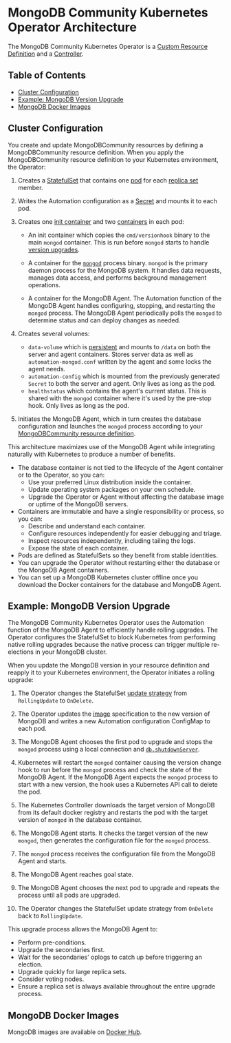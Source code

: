 # MongoDB Community Kubernetes Operator Architecture

The MongoDB Community Kubernetes Operator is a [Custom Resource Definition](https://kubernetes.io/docs/concepts/extend-kubernetes/api-extension/custom-resources/) and a [Controller](https://kubernetes.io/docs/concepts/architecture/controller/).

## Table of Contents

- [Cluster Configuration](#cluster-configuration)
- [Example: MongoDB Version Upgrade](#example-mongodb-version-upgrade)
- [MongoDB Docker Images](#mongodb-docker-images)

## Cluster Configuration

You create and update MongoDBCommunity resources by defining a MongoDBCommunity resource definition. When you apply the MongoDBCommunity resource definition to your Kubernetes environment, the Operator:

1. Creates a [StatefulSet](https://kubernetes.io/docs/concepts/workloads/controllers/statefulset/) that contains one [pod](https://kubernetes.io/docs/concepts/workloads/pods/pod-overview/) for each [replica set](https://www.mongodb.com/docs/manual/replication/) member.
1. Writes the Automation configuration as a [Secret](https://kubernetes.io/docs/concepts/configuration/secret/) and mounts it to each pod.
1. Creates one [init container](https://kubernetes.io/docs/concepts/workloads/pods/init-containers/) and two [containers](https://kubernetes.io/docs/concepts/containers/overview/) in each pod:

   - An init container which copies the `cmd/versionhook` binary to the main `mongod` container. This is run before `mongod` starts to handle [version upgrades](#example-mongodb-version-upgrade).

   - A container for the [`mongod`](https://www.mongodb.com/docs/manual/reference/program/mongod/index.html) process binary. `mongod` is the primary daemon process for the MongoDB system. It handles data requests, manages data access, and performs background management operations.

   - A container for the MongoDB Agent. The Automation function of the MongoDB Agent handles configuring, stopping, and restarting the `mongod` process. The MongoDB Agent periodically polls the `mongod` to determine status and can deploy changes as needed.

1. Creates several volumes:

   - `data-volume` which is [persistent](https://kubernetes.io/docs/concepts/storage/persistent-volumes/) and mounts to `/data` on both the server and agent containers. Stores server data as well as `automation-mongod.conf` written by the agent and some locks the agent needs.
   - `automation-config` which is mounted from the previously generated `Secret` to both the server and agent. Only lives as long as the pod.
   - `healthstatus` which contains the agent's current status. This is shared with the `mongod` container where it's used by the pre-stop hook. Only lives as long as the pod.

1. Initiates the MongoDB Agent, which in turn creates the database configuration and launches the `mongod` process according to your [MongoDBCommunity resource definition](../config/crd/bases/mongodbcommunity.mongodb.com_mongodbcommunity.yaml).

<!--
<img src="" alt="Architecure diagram of the MongoDB Community Kubernetes Operator">
-->

This architecture maximizes use of the MongoDB Agent while integrating naturally with Kubernetes to produce a number of benefits.

- The database container is not tied to the lifecycle of the Agent container or to the Operator, so you can:
  - Use your preferred Linux distribution inside the container.
  - Update operating system packages on your own schedule.
  - Upgrade the Operator or Agent without affecting the database image or uptime of the MongoDB servers.
- Containers are immutable and have a single responsibility or process, so you can:
  - Describe and understand each container.
  - Configure resources independently for easier debugging and triage.
  - Inspect resources independently, including tailing the logs.
  - Expose the state of each container.
- Pods are defined as StatefulSets so they benefit from stable identities.
- You can upgrade the Operator without restarting either the database or the MongoDB Agent containers.
- You can set up a MongoDB Kubernetes cluster offline once you download the Docker containers for the database and MongoDB Agent.

## Example: MongoDB Version Upgrade

The MongoDB Community Kubernetes Operator uses the Automation function of the MongoDB Agent to efficiently handle rolling upgrades. The Operator configures the StatefulSet to block Kubernetes from performing native rolling upgrades because the native process can trigger multiple re-elections in your MongoDB cluster.

When you update the MongoDB version in your resource definition and reapply it to your Kubernetes environment, the Operator initiates a rolling upgrade:

1. The Operator changes the StatefulSet [update strategy](https://kubernetes.io/docs/concepts/workloads/controllers/statefulset/#update-strategies) from `RollingUpdate` to `OnDelete`.

1. The Operator updates the [image](https://kubernetes.io/docs/concepts/containers/images/) specification to the new version of MongoDB and writes a new Automation configuration ConfigMap to each pod.

1. The MongoDB Agent chooses the first pod to upgrade and stops the `mongod` process using a local connection and [`db.shutdownServer`](https://www.mongodb.com/docs/manual/reference/method/db.shutdownServer/#db.shutdownServer).

1. Kubernetes will restart the `mongod` container causing the version change hook to run before the `mongod` process and check the state of the MongoDB Agent. If the MongoDB Agent expects the `mongod` process to start with a new version, the hook uses a Kubernetes API call to delete the pod.

1. The Kubernetes Controller downloads the target version of MongoDB from its default docker registry and restarts the pod with the target version of `mongod` in the database container.

1. The MongoDB Agent starts. It checks the target version of the new `mongod`, then generates the configuration file for the `mongod` process.

1. The `mongod` process receives the configuration file from the MongoDB Agent and starts.

1. The MongoDB Agent reaches goal state.

1. The MongoDB Agent chooses the next pod to upgrade and repeats the process until all pods are upgraded.

1. The Operator changes the StatefulSet update strategy from `OnDelete` back to `RollingUpdate`.

<!--
<img src="" alt="Rolling upgrade flow diagram for the MongoDB Community Kubernetes Operator">
-->

This upgrade process allows the MongoDB Agent to:

- Perform pre-conditions.
- Upgrade the secondaries first.
- Wait for the secondaries' oplogs to catch up before triggering an election.
- Upgrade quickly for large replica sets.
- Consider voting nodes.
- Ensure a replica set is always available throughout the entire upgrade process.

## MongoDB Docker Images

MongoDB images are available on [Docker Hub](https://hub.docker.com/_/mongo?tab=tags&page=1&ordering=last_updated).
